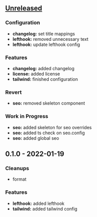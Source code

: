 <a name="unreleased"></a>
## [Unreleased]

### Configuration
- **changelog:** set title mappings
- **lefthook:** removed unnecessary text
- **lefthook:** update lefthook config

### Features
- **changelog:** added changelog
- **license:** added license
- **tailwind:** finished configuration

### Revert
- **seo:** removed skeleton component

### Work in Progress
- **seo:** added skeleton for seo overrides
- **seo:** added ts check on seo.config
- **seo:** added global seo


<a name="0.1.0"></a>
## 0.1.0 - 2022-01-19
### Cleanups
- format

### Features
- **lefthook:** added lefthook
- **tailwind:** added tailwind config


[Unreleased]: https://github.com/tigorlazuardi/at-home/compare/0.1.0...HEAD
